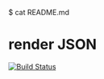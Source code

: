 $ cat README.md 
# render JSON

[![Build Status](https://travis-ci.org/GovWizely/render_json.svg?branch=gh-pages)](https://travis-ci.org/GovWizely/render_json)

